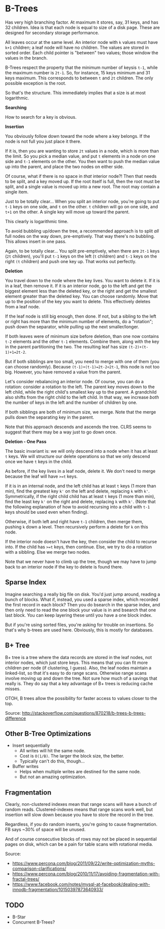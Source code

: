 # B-Trees

Has very high branching factor. At maximum it stores, say, 31 keys,
and has 32 children. Idea is that each node is equal to size of a disk
page. These are designed for secondary storage performance.

All leaves occur at the same level. An interior node with `k` values
must have `k+1` children; a leaf node will have no children. The
values are stored in sorted order. Each child pointer is "between" two
values; those window the values in the branch.

B-Trees respect the property that the minimum number of keysis `t-1`,
while the maximum number is `2t-1`. So, for instance, 15 keys minimum
and 31 keys maximum. This corresponds to between `t` and `2t`
children. The only possible exception is the root.

So that's the structure. This immediately implies that a size is at
most logarithmic.

**Searching**

How to search for a key is obvious.

**Insertion**

You obviously follow down toward the node where a key belongs. If the
node is not full you just place it there.

If it is, then you are wanting to store `2t` values in a node, which
is more than the limit. So you pick a median value, and put `t`
elements in a node on one side and `t-1` elements on the other. You
then want to push the median value up into the parent, and place the
two nodes on either side.

Of course, what if there is no space in *that* interior node?! Then
that needs to be split, and a key moved up. If the root itself is
full, then the root must be split, and a single value is moved up into
a new root. The root may contain a single item.

Just to be totally clear... When you split an interior node, you're
going to put `t-1` keys on one side, and `t` on the other. `t`
children will go on one side, and `t+1` on the other. A single key
will move up toward the parent.

This clearly is logarithmic time.

To avoid bubbling up/down the tree, a recommended approach is to split
*all* full nodes on the way down, pre-emptively. That way there's no
bubbling. This allows insert in one pass.

Again, to be totally clear... You split pre-emptively, when there are
`2t-1` keys (`2t` children), you'll put `t-1` keys on the left (`t`
children) and `t-1` keys on the right `(t` children) and push one key
up. That works out perfectly.

**Deletion**

You travel down to the node where the key lives. You want to delete
it. If it is in a leaf, then remove it. If it is an interior node, go
to the left and get the biggest element less than the deleted key, or
the right and get the smallest element greater than the deleted
key. You can choose randomly. Move that up to the position of the key
you want to delete. This effectively deletes from a leaf node.

If the leaf node is still big enough, then done. If not, but a sibling
to the left or right has more than the minimum number of elements, do
a "rotation"; push down the separator, while pulling up the next
smaller/longer.

If both leaves were of minimum size before deletion, than one now
contains `t-2` elements and the other `t-1` elements. Combine them,
along with the key in the parent partitioning the two. The resulting
leaf has size `(t-2)+(t-1)+1=2t-2`.

But if both sibblings are too small, you need to merge with one of
them (you can choose randomly). Because `(t-1)+(t-1)=2t-2<2t-1`, this
node is not too big. However, you have removed a value from the
parent.

Let's consider rebalancing an interior node. Of course, you can do a
rotation: consider a rotation to the left. The parent key moves down
to the left child, while the right child's smallest key up to the
parent. A grandchild also shifts from the right child to the left
child. In that way, we increase *both* the number of keys in the left
and the number of children by one.

If both sibblings are both of minimum size, we merge. Note that the
merge pulls down the separating key in the parent.

Note that this approach descends and ascends the tree. CLRS seems to
suggest that there may be a way just to go down once.

**Deletion - One Pass**

The basic invariant is: we will only descend into a node when it has
at least `t` keys. We will structure our delete operations so that we
only descend once we have `t` keys in the child.

As before, if the key lives in a leaf node, delete it. We don't need
to merge because the leaf will have `>=t` keys.

If it is in an internal node, and the left child has at least `t` keys
(1 more than min), find the greatest key `k'` on the left and delete,
replacing `k` with `k'`. Symmetrically, if the right child child has
at least `t` keys (1 more than min), find the least key `k'` on the
right and delete, replacing `k` with `k'`. (Note that the following
explanation of how to avoid recursing into a child with `t-1` keys
should be used even when finding).

Otherwise, if both left and right have `t-1` children, then merge
them, pushing `k` down a level. Then recursively perform a delete for
`k` on this node.

If the interior node doesn't have the key, then consider the child to
recurse into. If the child has `>=t` keys, then continue. Else, we try
to do a rotation with a sibbling. Else we merge two nodes.

Note that we never have to climb up the tree, though we may have to
jump back to an interior node if the key to delete is found there.

## Sparse Index

Imagine searching a really big file on disk. You'd just jump around,
reading a bunch of blocks. What if, instead, you used a sparse index,
which recorded the first record in each block? Then you do bsearch in
the sparse index, and then only need to read the one block your value
is in and bsearch that one last block. You can keep layering these
until you have a one block index.

But if you're using sorted files, you're asking for trouble on
insertions. So that's why b-trees are used here. Obviously, this is
mostly for databases.

## B+ Tree

B+ tree is a tree where the data records are stored in the leaf nodes,
not interior nodes, which just store keys. This means that you can fit
more children per node (if clustering, I guess). Also, the leaf nodes
maintain a linked-list, so that it's easy to do range scans. Otherwise
range scans involve moving up and down the tree. Not sure how much of
a savings that really is. They do say that a key advantage of B+ trees
is reducing cache misses.

OTOH, B trees allow the possibility for faster access to values closer
to the top.

Source: http://stackoverflow.com/questions/870218/b-trees-b-trees-difference

## Other B-Tree Optimizations

* Insert sequentially
    * All writes will hit the same node.
    * Cost is `O(1/B)`. The larger the block size, the better.
    * Typically can't do this, though...
* Buffer writes
    * Helps when multiple writes are destined for the same node.
    * But not an amazing optimization.

## Fragmentation

Clearly, non-clustered indexes mean that range scans will have a bunch
of random reads. Clustered-indexes means that range scans work well,
but insertion will slow down because you have to store the record in
the tree.

Regardless, if you do random inserts, you're going to cause
fragmentation. FB says ~30% of space will be unused.

And of course consecutive blocks of rows may not be placed in
sequential pages on disk, which can be a pain for table scans with
rotational media.

Source:

* https://www.percona.com/blog/2011/09/22/write-optimization-myths-comparison-clarifications/
* https://www.percona.com/blog/2010/11/17/avoiding-fragmentation-with-fractal-trees/
* https://www.facebook.com/notes/mysql-at-facebook/dealing-with-innodb-fragmentation/10150397873640933/

## TODO

* B-Star
* Concurrent B-Trees?
